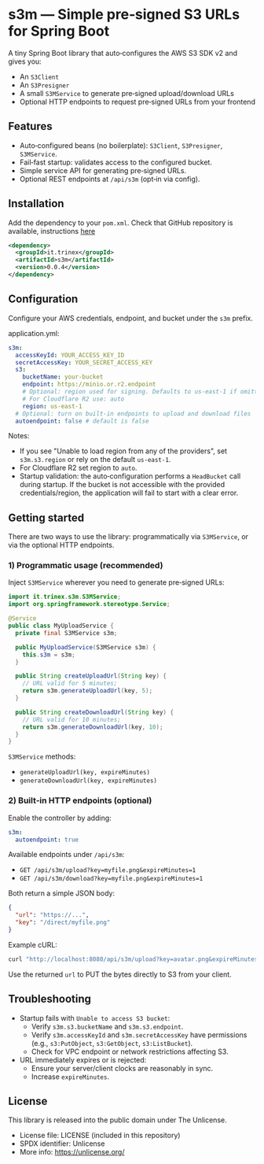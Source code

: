 # s3m — Simple pre‑signed S3 URLs for Spring Boot

A tiny Spring Boot library that auto‑configures the AWS S3 SDK v2 and gives you:

- An `S3Client`
- An `S3Presigner`
- A small `S3MService` to generate pre‑signed upload/download URLs
- Optional HTTP endpoints to request pre‑signed URLs from your frontend


## Features
- Auto‑configured beans (no boilerplate): `S3Client`, `S3Presigner`, `S3MService`.
- Fail‑fast startup: validates access to the configured bucket.
- Simple service API for generating pre‑signed URLs.
- Optional REST endpoints at `/api/s3m` (opt‑in via config).


## Installation
Add the dependency to your `pom.xml`. Check that GitHub repository is available, 
instructions [here](https://docs.github.com/en/packages/working-with-a-github-packages-registry/working-with-the-apache-maven-registry)

```xml
<dependency>
  <groupId>it.trinex</groupId>
  <artifactId>s3m</artifactId>
  <version>0.0.4</version>
</dependency>
```

## Configuration
Configure your AWS credentials, endpoint, and bucket under the `s3m` prefix.

application.yml:

```yaml
s3m:
  accessKeyId: YOUR_ACCESS_KEY_ID
  secretAccessKey: YOUR_SECRET_ACCESS_KEY
  s3:
    bucketName: your-bucket
    endpoint: https://minio.or.r2.endpoint
    # Optional: region used for signing. Defaults to us-east-1 if omitted.
    # For Cloudflare R2 use: auto
    region: us-east-1
  # Optional: turn on built‑in endpoints to upload and download files
  autoendpoint: false # default is false
```

Notes:
- If you see "Unable to load region from any of the providers", set `s3m.s3.region` or rely on the default `us-east-1`.
- For Cloudflare R2 set region to `auto`.
- Startup validation: the auto‑configuration performs a `HeadBucket` call during startup. If the bucket is not accessible with the provided credentials/region, the application will fail to start with a clear error.


## Getting started
There are two ways to use the library: programmatically via `S3MService`, or via the optional HTTP endpoints.

### 1) Programmatic usage (recommended)
Inject `S3MService` wherever you need to generate pre‑signed URLs:

```java
import it.trinex.s3m.S3MService;
import org.springframework.stereotype.Service;

@Service
public class MyUploadService {
  private final S3MService s3m;

  public MyUploadService(S3MService s3m) {
    this.s3m = s3m;
  }

  public String createUploadUrl(String key) {
    // URL valid for 5 minutes;
    return s3m.generateUploadUrl(key, 5);
  }

  public String createDownloadUrl(String key) {
    // URL valid for 10 minutes;
    return s3m.generateDownloadUrl(key, 10);
  }
}
```

`S3MService` methods:
- `generateUploadUrl(key, expireMinutes)`
- `generateDownloadUrl(key, expireMinutes)`

### 2) Built‑in HTTP endpoints (optional)
Enable the controller by adding:

```yaml
s3m:
  autoendpoint: true
```

Available endpoints under `/api/s3m`:

- `GET /api/s3m/upload?key=myfile.png&expireMinutes=1`
- `GET /api/s3m/download?key=myfile.png&expireMinutes=1`

Both return a simple JSON body:

```json
{
  "url": "https://...",
  "key": "/direct/myfile.png"
}
```

Example cURL:

```bash
curl "http://localhost:8080/api/s3m/upload?key=avatar.png&expireMinutes=5"
```

Use the returned `url` to PUT the bytes directly to S3 from your client.


## Troubleshooting
- Startup fails with `Unable to access S3 bucket`:
  - Verify `s3m.s3.bucketName` and `s3m.s3.endpoint`.
  - Verify `s3m.accessKeyId` and `s3m.secretAccessKey` have permissions (e.g., `s3:PutObject`, `s3:GetObject`, `s3:ListBucket`).
  - Check for VPC endpoint or network restrictions affecting S3.
- URL immediately expires or is rejected:
  - Ensure your server/client clocks are reasonably in sync.
  - Increase `expireMinutes`.

## License
This library is released into the public domain under The Unlicense.

- License file: LICENSE (included in this repository)
- SPDX identifier: Unlicense
- More info: https://unlicense.org/

